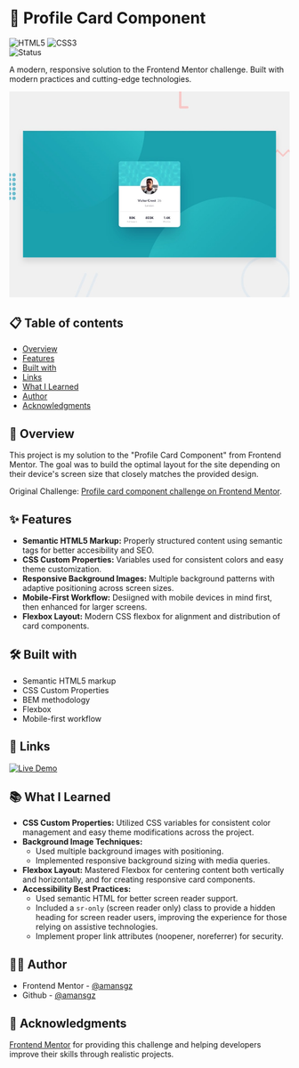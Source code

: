 # 🚀 Profile Card Component

![HTML5](https://img.shields.io/badge/HTML5-E34F26?style=for-the-badge&logo=html5&logoColor=white) ![CSS3](https://img.shields.io/badge/CSS3-1572B6?style=for-the-badge&logoColor=white)  
![Status](https://img.shields.io/badge/Status-Completed-success?style=for-the-badge)

A modern, responsive solution to the Frontend Mentor challenge. Built with modern practices and cutting-edge technologies.

![Desktop preview](./design/preview.jpg)

## 📋 Table of contents

- [Overview](#-overview)
- [Features](#-features)
- [Built with](#-built-with)
- [Links](#-links)
- [What I Learned](#-what-i-learned)
- [Author](#-author)
- [Acknowledgments](#-acknowledgments)

## 📖 Overview

This project is my solution to the "Profile Card Component" from Frontend Mentor. The goal was to build the optimal layout for the site depending on their device's screen size that closely matches the provided design.

Original Challenge: [Profile card component challenge on Frontend Mentor](https://www.frontendmentor.io/challenges/profile-card-component-cfArpWshJ).

## ✨ Features

- **Semantic HTML5 Markup:** Properly structured content using semantic tags for better accesibility and SEO.
- **CSS Custom Properties:** Variables used for consistent colors and easy theme customization.
- **Responsive Background Images:** Multiple background patterns with adaptive positioning across screen sizes.
- **Mobile-First Workflow:** Desiigned with mobile devices in mind first, then enhanced for larger screens.
- **Flexbox Layout:** Modern CSS flexbox for alignment and distribution of card components.

## 🛠 Built with

- Semantic HTML5 markup
- CSS Custom Properties
- BEM methodology
- Flexbox
- Mobile-first workflow

## 🔗 Links

[![Live Demo](https://img.shields.io/badge/Demo-Live-green?style=for-the-badge)](https://profile-card-solution-css.netlify.app)

## 📚 What I Learned

- **CSS Custom Properties:** Utilized CSS variables for consistent color management and easy theme modifications across the project.
- **Background Image Techniques:**
  - Used multiple background images with positioning.
  - Implemented responsive background sizing with media queries.
- **Flexbox Layout:** Mastered Flexbox for centering content both vertically and horizontally, and for creating responsive card components.
- **Accessibility Best Practices:**
  - Used semantic HTML for better screen reader support.
  - Included a `sr-only` (screen reader only) class to provide a hidden heading for screen reader users, improving the experience for those relying on assistive technologies.
  - Implement proper link attributes (noopener, noreferrer) for security.

## 👩‍💻 Author

- Frontend Mentor - [@amansgz](https://www.frontendmentor.io/profile/amansgz)
- Github - [@amansgz](https://www.github.com/amansgz)

## 🙌 Acknowledgments

[Frontend Mentor](https://www.frontendmentor.io) for providing this challenge and helping developers improve their skills through realistic projects.
